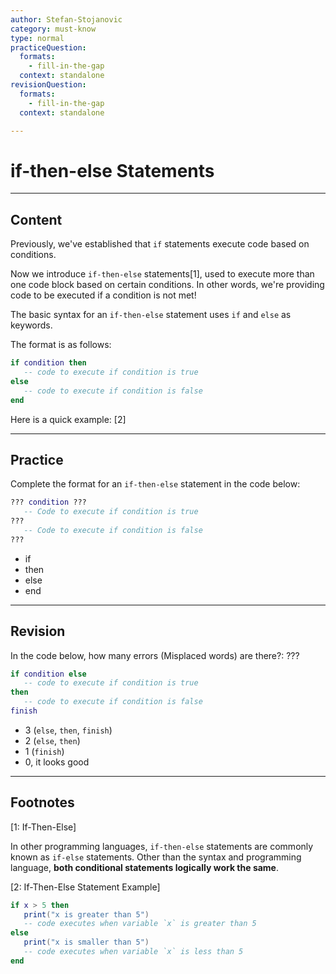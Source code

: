 ```yaml
---
author: Stefan-Stojanovic
category: must-know
type: normal
practiceQuestion:
  formats:
    - fill-in-the-gap
  context: standalone
revisionQuestion:
  formats:
    - fill-in-the-gap
  context: standalone

---
```


# if-then-else Statements

---
## Content

Previously, we've established that `if` statements execute code based on conditions. 

Now we introduce `if-then-else` statements[1], used to execute more than one code block based on certain conditions. In other words, we're providing code to be executed if a condition is not met!

The basic syntax for an `if-then-else` statement uses `if` and `else` as keywords.

The format is as follows:
```lua
if condition then
   -- code to execute if condition is true
else
   -- code to execute if condition is false
end
```
Here is a quick example: [2]

---

## Practice

Complete the format for an `if-then-else` statement in the code below:

```lua
??? condition ???
   -- Code to execute if condition is true
???
   -- Code to execute if condition is false
???
```
- if
- then
- else
- end

---

## Revision

In the code below, how many errors (Misplaced words) are there?: ???

```lua
if condition else
   -- code to execute if condition is true
then
   -- code to execute if condition is false
finish
```
- 3 (`else`, `then`, `finish`)
- 2 (`else`, `then`)
- 1 (`finish`)
- 0, it looks good

--- 

## Footnotes

[1: If-Then-Else]

In other programming languages, `if-then-else` statements are commonly known as `if-else` statements. Other than the syntax and programming language, **both conditional statements logically work the same**.

[2: If-Then-Else Statement Example]

```lua
if x > 5 then
   print("x is greater than 5")
   -- code executes when variable `x` is greater than 5
else
   print("x is smaller than 5")
   -- code executes when variable `x` is less than 5
end
```